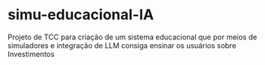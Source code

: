 # simu-educacional-IA

Projeto de TCC para criação de um sistema educacional que por meios de simuladores e integração de LLM consiga ensinar os usuários sobre Investimentos
